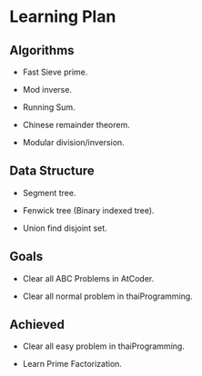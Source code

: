 # Learning Plan

## Algorithms
- Fast Sieve prime.

- Mod inverse.

- Running Sum.

- Chinese remainder theorem.

- Modular division/inversion.

## Data Structure
- Segment tree.

- Fenwick tree (Binary indexed tree).

- Union find disjoint set.

## Goals
- Clear all ABC Problems in AtCoder.

- Clear all normal problem in thaiProgramming.

## Achieved
- Clear all easy problem in thaiProgramming.

- Learn Prime Factorization.
